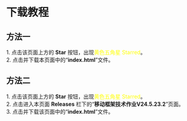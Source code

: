 <h1>下载教程</h1>
<h2>方法一</h2>
1. 点击该页面上方的 <strong>Star</strong> 按钮，出现<font color=yellow>黄色五角星 Starred</font>。<br>
2. 点击并下载本页面中的“<strong>index.html</strong>”文件。<br>

<h2>方法二</h2>
1. 点击该页面上方的 <strong>Star</strong> 按钮，出现<font color=yellow>黄色五角星 Starred</font>。<br>
2. 点击进入本页面 <strong>Releases</strong> 栏下的“<strong>移动框架技术作业V24.5.23.2</strong>”页面。<br>
3. 点击并下载该页面中的“<strong>index.html</strong>”文件。<br>

